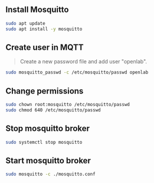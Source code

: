 ## Install Mosquitto

```bash
sudo apt update
sudo apt install -y mosquitto
```

## Create user in MQTT

> Create a new password file and add user "openlab". 

```bash
sudo mosquitto_passwd -c /etc/mosquitto/passwd openlab
```

## Change permissions

```bash
sudo chown root:mosquitto /etc/mosquitto/passwd
sudo chmod 640 /etc/mosquitto/passwd
```

## Stop mosquitto broker

```bash
sudo systemctl stop mosquitto
```

## Start mosquitto broker

```bash
sudo mosquitto -c ./mosquitto.conf
```
